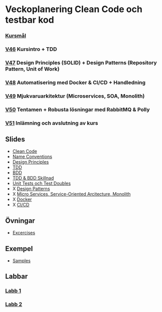 # Veckoplanering Clean Code och testbar kod

### [Kursmål](./assets/CleanCode-NET23/course-goals.md)

### [V46](./assets/CleanCode-NET23/agenda/V46.md) Kursintro + TDD

### [V47](./assets/CleanCode-NET23/agenda/V47.md) Design Principles (SOLID) + Design Patterns (Repository Pattern, Unit of Work) 

### [V48](./assets/CleanCode-NET23/agenda/V48.md) Automatisering med Docker & CI/CD + Handledning

### [V49](./assets/CleanCode-NET23/agenda/V49.md) Mjukvaruarkitektur (Microservices, SOA, Monolith)

### [V50](./assets/CleanCode-NET23/agenda/V50.md) Tentamen + Robusta lösningar med RabbitMQ & Polly

### [V51](./assets/CleanCode-NET23/agenda/V51.md) Inlämning och avslutning av kurs

## Slides

* [Clean Code](./assets/CleanCode-NET23/lectures/pdf/0-clean-code.pdf)
* [Name Conventions](./assets/CleanCode-NET23/lectures/pdf/1-name-conventions.pdf)
* [Design Principles](./assets/CleanCode-NET23/lectures/pdf/2-design-principles.pdf)
* [TDD](./assets/CleanCode-NET23/lectures/pdf/3-tdd.pdf)
* [BDD](./assets/SCleanCode-NET23/lectures/pdf/3-bdd.pdf)
* [TDD & BDD Skillnad](./assets/CleanCode-NET23/lectures/pdf/3-diff-tdd-bdd.pdf)
* [Unit Tests och Test Doubles](./assets/CleanCode-NET23/lectures/previous%20material/Unit%20Tests%20och%20Test%20Doubles.pdf)
* X [Design Patterns](./assets/CleanCode-NET23/lectures/pdf/4-design-patterns.pdf)
* X [Micro Services, Service-Oriented Arcitecture, Monolith](./assets/CleanCode-NET23/lectures/pdf/5-micro-services-soa.pdf)
* X [Docker](./assets/CleanCode-NET23/lectures/pdf/6-docker.pdf)
* X [CI/CD](./assets/CleanCode-NET23/lectures/pdf/7-ci-cd.pdf)

## Övningar

* [Excercises](./assets/CleanCode-NET23/exercises/)

## Exempel

* [Samples](./assets/Samples/)

## Labbar

### [Labb 1](./assets/CleanCode-NET23/labs/labb-1.md)
### [Labb 2](./assets/CleanCode-NET23/labs/labb-2.md)
